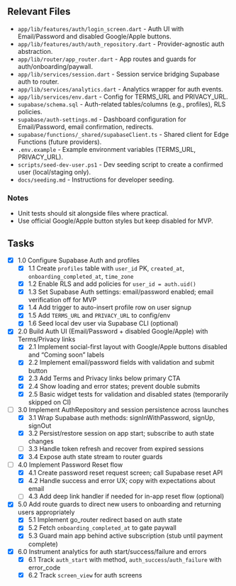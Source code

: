 ## Relevant Files

- `app/lib/features/auth/login_screen.dart` - Auth UI with Email/Password and disabled Google/Apple buttons.
- `app/lib/features/auth/auth_repository.dart` - Provider-agnostic auth abstraction.
- `app/lib/router/app_router.dart` - App routes and guards for auth/onboarding/paywall.
- `app/lib/services/session.dart` - Session service bridging Supabase auth to router.
- `app/lib/services/analytics.dart` - Analytics wrapper for auth events.
- `app/lib/services/env.dart` - Config for TERMS_URL and PRIVACY_URL.
- `supabase/schema.sql` - Auth-related tables/columns (e.g., profiles), RLS policies.
- `supabase/auth-settings.md` - Dashboard configuration for Email/Password, email confirmation, redirects.
- `supabase/functions/_shared/supabaseClient.ts` - Shared client for Edge Functions (future providers).
- `.env.example` - Example environment variables (TERMS_URL, PRIVACY_URL).
- `scripts/seed-dev-user.ps1` - Dev seeding script to create a confirmed user (local/staging only).
- `docs/seeding.md` - Instructions for developer seeding.

### Notes

- Unit tests should sit alongside files where practical.
- Use official Google/Apple button styles but keep disabled for MVP.

## Tasks

- [x] 1.0 Configure Supabase Auth and profiles
  - [x] 1.1 Create `profiles` table with `user_id` PK, `created_at`, `onboarding_completed_at`, `time_zone`
  - [x] 1.2 Enable RLS and add policies for `user_id = auth.uid()`
  - [x] 1.3 Set Supabase Auth settings: email/password enabled; email verification off for MVP
  - [x] 1.4 Add trigger to auto-insert profile row on user signup
  - [x] 1.5 Add `TERMS_URL` and `PRIVACY_URL` to config/env
  - [x] 1.6 Seed local dev user via Supabase CLI (optional)

- [x] 2.0 Build Auth UI (Email/Password + disabled Google/Apple) with Terms/Privacy links
  - [x] 2.1 Implement social-first layout with Google/Apple buttons disabled and “Coming soon” labels
  - [x] 2.2 Implement email/password fields with validation and submit button
  - [x] 2.3 Add Terms and Privacy links below primary CTA
  - [x] 2.4 Show loading and error states; prevent double submits
  - [x] 2.5 Basic widget tests for validation and disabled states (temporarily skipped on CI)

- [ ] 3.0 Implement AuthRepository and session persistence across launches
  - [x] 3.1 Wrap Supabase auth methods: signInWithPassword, signUp, signOut
  - [x] 3.2 Persist/restore session on app start; subscribe to auth state changes
  - [ ] 3.3 Handle token refresh and recover from expired sessions
  - [x] 3.4 Expose auth state stream to router guards

- [ ] 4.0 Implement Password Reset flow
  - [x] 4.1 Create password reset request screen; call Supabase reset API
  - [x] 4.2 Handle success and error UX; copy with expectations about email
  - [ ] 4.3 Add deep link handler if needed for in-app reset flow (optional)

- [x] 5.0 Add route guards to direct new users to onboarding and returning users appropriately
  - [x] 5.1 Implement go_router redirect based on auth state
  - [x] 5.2 Fetch `onboarding_completed_at` to gate paywall
  - [x] 5.3 Guard main app behind active subscription (stub until payment complete)

- [x] 6.0 Instrument analytics for auth start/success/failure and errors
  - [x] 6.1 Track `auth_start` with method, `auth_success`/`auth_failure` with error_code
  - [x] 6.2 Track `screen_view` for auth screens
